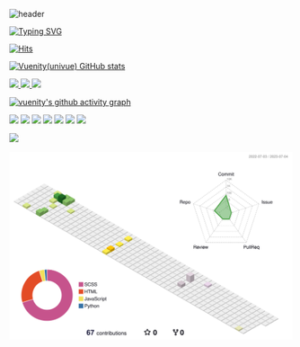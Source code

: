 

![header](https://capsule-render.vercel.app/api?type=waving&color=gradient&height=120&animation=fadeIn&section=footer&text=🌐&fontAlign=70)

[![Typing SVG](https://readme-typing-svg.herokuapp.com/?color=f0f6fc&lines=Hello+Vuenity+World&font=Redressed&size=40)](https://git.io/typing-svg)

[![Hits](https://hits.seeyoufarm.com/api/count/incr/badge.svg?url=https%3A%2F%2Fgithub.com%2Fallitail&count_bg=%23F9D85B&title_bg=%235CA8F3&icon=vue-dot-js.svg&icon_color=%2357BD85&title=vuenity%28univue%29%2Fgithub&edge_flat=false)](https://hits.seeyoufarm.com)

[![Vuenity(univue) GitHub stats](https://github-readme-stats.vercel.app/api?username=allitail&show_icons=true&theme=gruvbox&include_all_commits=true&count_private=true&hide_border=true)](https://github.com/gangyuji/github-readme-status)

<a href="s">
  <img src="https://github-readme-stats.vercel.app/api/top-langs/?username=allitail&exclude_repo=allitail.github.io&layout=compact&theme=tokyonight" width="42%"  />
</a>
<a href="s">
  <img src="https://github-readme-stats.vercel.app/api?username=allitail&theme=tokyonight&show_icons=true" width="42%" />

  <img src="https://raw.githubusercontent.com/allitail/github-stats-transparent/output/generated/languages.svg" width="49.2%" />
</a>


[![vuenity's github activity graph](https://github-readme-activity-graph.vercel.app/graph?username=allitail&theme=default)](https://github.com/allitail/github-readme-activity-graph)


<img src="https://img.shields.io/badge/HTML5-CA5534?style=flat-square&logo=HTML5&logoColor=#D35736"/>

<img src="https://img.shields.io/badge/CSS3-1572B6?style=flat-square&logo=CSS3&logoColor=#5399D1"/>
<img src="https://img.shields.io/badge/SASS-719DC5?style=flat-square&logo=Sass&logoColor=#BF6C97"/>

<img src="https://img.shields.io/badge/JAVASCRIPT-F7DF1E?style=flat-square&logo=JavaScript&logoColor=#F9D85B"/>

<img src="https://img.shields.io/badge/VUE-4FC08D?style=flat-square&logo=Vue.js&logoColor=#57BD85"/>
<img src="https://img.shields.io/badge/VUETIFY-1867C0?style=flat-square&logo=Vuetify&logoColor=#5CA8F3"/>

<img src="https://img.shields.io/badge/THREE.JS-4FC08D?style=flat-square&logo=Three.js&logoColor=#1F2127"/>

<a href="https://opgc.me/#/users/allitail" target="_blank"><img src="https://api.opgc.me/githubs/users/allitail/tag/?theme=basic" /></a>

![](./profile-3d-contrib/profile-season-animate.svg)



